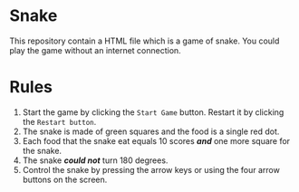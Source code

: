# Snake
This repository contain a HTML file which is a game of snake. You could play the game without an internet connection.
# Rules
1. Start the game by clicking the `Start Game` button. Restart it by clicking the `Restart button`.
2. The snake is made of green squares and the food is a single red dot.
3. Each food that the snake eat equals 10 scores ***and*** one more square for the snake.
4. The snake ***could not*** turn 180 degrees.
5. Control the snake by pressing the arrow keys or using the four arrow buttons on the screen.
